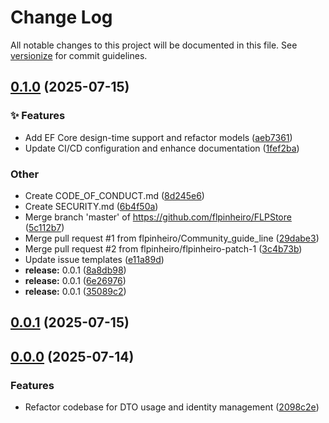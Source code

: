 # Change Log

All notable changes to this project will be documented in this file. See [versionize](https://github.com/versionize/versionize) for commit guidelines.

<a name="0.1.0"></a>
## [0.1.0](https://www.github.com/flpinheiro/FLPStore/releases/tag/v0.1.0) (2025-07-15)

### ✨ Features

* Add EF Core design-time support and refactor models ([aeb7361](https://www.github.com/flpinheiro/FLPStore/commit/aeb73612319728288ce6dc93de2e598f703f4ed3))
* Update CI/CD configuration and enhance documentation ([1fef2ba](https://www.github.com/flpinheiro/FLPStore/commit/1fef2ba7e7222d42f30b2b2d9d5bf65004ed8e8e))

### Other

* Create CODE_OF_CONDUCT.md ([8d245e6](https://www.github.com/flpinheiro/FLPStore/commit/8d245e6ad27480e49ab81c81a79ea39c7084879d))
* Create SECURITY.md ([6b4f50a](https://www.github.com/flpinheiro/FLPStore/commit/6b4f50aebdb5f7457996d58dd7969b090cd4e370))
* Merge branch 'master' of https://github.com/flpinheiro/FLPStore ([5c112b7](https://www.github.com/flpinheiro/FLPStore/commit/5c112b75291c6e8dc9df307b369234c2bcfa389a))
* Merge pull request #1 from flpinheiro/Community_guide_line ([29dabe3](https://www.github.com/flpinheiro/FLPStore/commit/29dabe3b329e7f3da43d9217882cd7b4b2d4acda))
* Merge pull request #2 from flpinheiro/flpinheiro-patch-1 ([3c4b73b](https://www.github.com/flpinheiro/FLPStore/commit/3c4b73b9f836b3841dd86bd3ba0af6c628f93737))
* Update issue templates ([e11a89d](https://www.github.com/flpinheiro/FLPStore/commit/e11a89d95419ac2d41c3d76db87909c7507e5f09))
* **release:** 0.0.1 ([8a8db98](https://www.github.com/flpinheiro/FLPStore/commit/8a8db98bf486e9b3a8d1d8e0740bcdff60c84128))
* **release:** 0.0.1 ([6e26976](https://www.github.com/flpinheiro/FLPStore/commit/6e26976a90aec6187ef013b067c8230582b8fea0))
* **release:** 0.0.1 ([35089c2](https://www.github.com/flpinheiro/FLPStore/commit/35089c217335259b39ec3428477b9c49ae30e61b))

<a name="0.0.1"></a>
## [0.0.1](https://www.github.com/flpinheiro/FLPStore/releases/tag/v0.0.1) (2025-07-15)

<a name="0.0.0"></a>
## [0.0.0](https://www.github.com/flpinheiro/FLPStore/releases/tag/v0.0.0) (2025-07-14)

### Features

* Refactor codebase for DTO usage and identity management ([2098c2e](https://www.github.com/flpinheiro/FLPStore/commit/2098c2e84ffb1bae5ee6e0fd143fc761e8fe72a3))
